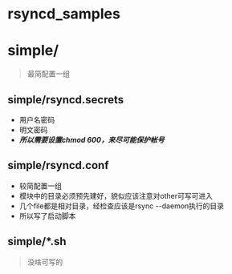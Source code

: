 rsyncd_samples
==============

# simple/

> 最简配置一组

## simple/rsyncd.secrets

* 用户名密码
* 明文密码
* _**所以需要设置chmod 600，来尽可能保护帐号**_

## simple/rsyncd.conf

* 较简配置一组
* 模块中的目录必须预先建好，貌似应该注意对other可写可进入
* 几个file都是相对目录，经检查应该是rsync --daemon执行的目录
* 所以写了启动脚本

## simple/*.sh

> 没啥可写的
